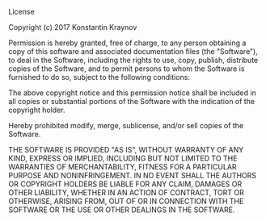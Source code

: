 License

Copyright (c) 2017 Konstantin Kraynov

Permission is hereby granted, free of charge, to any person obtaining a copy
of this software and associated documentation files (the "Software"), to deal
in the Software, including the rights to use, copy, publish, distribute
copies of the Software, and to permit persons to whom the Software is
furnished to do so, subject to the following conditions:

The above copyright notice and this permission notice shall be included in all
copies or substantial portions of the Software with the indication
of the copyright holder.

Hereby prohibited modify, merge, sublicense, and/or sell copies of the
Software.

THE SOFTWARE IS PROVIDED "AS IS", WITHOUT WARRANTY OF ANY KIND, EXPRESS OR
IMPLIED, INCLUDING BUT NOT LIMITED TO THE WARRANTIES OF MERCHANTABILITY,
FITNESS FOR A PARTICULAR PURPOSE AND NONINFRINGEMENT. IN NO EVENT SHALL THE
AUTHORS OR COPYRIGHT HOLDERS BE LIABLE FOR ANY CLAIM, DAMAGES OR OTHER
LIABILITY, WHETHER IN AN ACTION OF CONTRACT, TORT OR OTHERWISE, ARISING FROM,
OUT OF OR IN CONNECTION WITH THE SOFTWARE OR THE USE OR OTHER DEALINGS IN THE
SOFTWARE.

